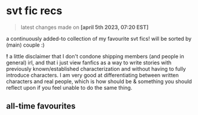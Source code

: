 svt fic recs
============
> latest changes made on **[april 5th 2023, 07:20 EST]**

a continuously added-to collection of my favourite svt fics! will be sorted by (main) couple  :) 

**!** a little disclaimer that I don't condone shipping members (and people in general) irl, and that i just view fanfics as a way to write stories with previously known/established characterization and without having to fully introduce characters. I am very good at differentiating between written characters and real people, which is how should be & something you should reflect upon if you feel unable to do the same thing.


all-time favourites
-------------------
